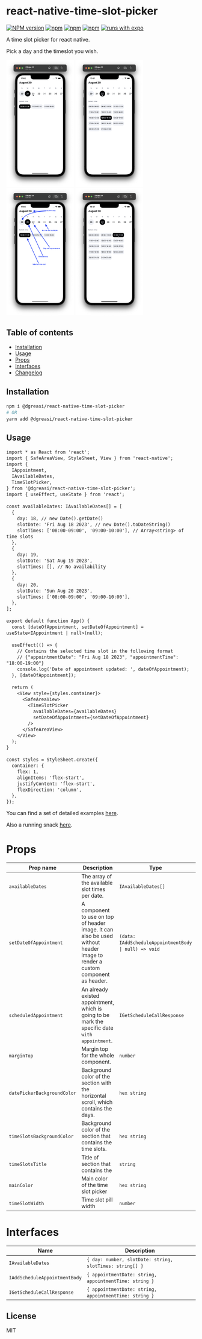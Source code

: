 # react-native-time-slot-picker

[![NPM version][npm-image]][npm-url] [![npm][npm-downloads]][npm-url] [![npm][license-url]][npm-url] [![npm][types-url]][npm-url] [![runs with expo][expo-image]][expo-url]

A time slot picker for react native.

Pick a day and the timeslot you wish.

[<img src="example/screenshots/1.png" width="180"/>](example/screenshots/1.png)
[<img src="example/screenshots/2.png" width="180"/>](example/screenshots/2.png)
[<img src="example/screenshots/3.png" width="180"/>](example/screenshots/3.png)
[<img src="example/screenshots/4.png" width="180"/>](example/screenshots/4.png)

## Table of contents

- [Installation](#installation)
- [Usage](#usage)
- [Props](#props)
- [Interfaces](#interfaces)
- [Changelog](CHANGELOG.md)

## Installation

```sh
npm i @dgreasi/react-native-time-slot-picker
# OR
yarn add @dgreasi/react-native-time-slot-picker
```

## Usage

```tsx
import * as React from 'react';
import { SafeAreaView, StyleSheet, View } from 'react-native';
import {
  IAppointment,
  IAvailableDates,
  TimeSlotPicker,
} from '@dgreasi/react-native-time-slot-picker';
import { useEffect, useState } from 'react';

const availableDates: IAvailableDates[] = [
  {
    day: 18, // new Date().getDate()
    slotDate: 'Fri Aug 18 2023', // new Date().toDateString()
    slotTimes: ['08:00-09:00', '09:00-10:00'], // Array<string> of time slots
  },
  {
    day: 19,
    slotDate: 'Sat Aug 19 2023',
    slotTimes: [], // No availability
  },
  {
    day: 20,
    slotDate: 'Sun Aug 20 2023',
    slotTimes: ['08:00-09:00', '09:00-10:00'],
  },
];

export default function App() {
  const [dateOfAppointment, setDateOfAppointment] = useState<IAppointment | null>(null);

  useEffect(() => {
    // Contains the selected time slot in the following format
    // {"appointmentDate": "Fri Aug 18 2023", "appointmentTime": "18:00-19:00"}
    console.log('Date of appointment updated: ', dateOfAppointment);
  }, [dateOfAppointment]);

  return (
    <View style={styles.container}>
      <SafeAreaView>
        <TimeSlotPicker
          availableDates={availableDates}
          setDateOfAppointment={setDateOfAppointment}
        />
      </SafeAreaView>
    </View>
  );
}

const styles = StyleSheet.create({
  container: {
    flex: 1,
    alignItems: 'flex-start',
    justifyContent: 'flex-start',
    flexDirection: 'column',
  },
});
```

You can find a set of detailed examples [here](https://github.com/dgreasi/react-native-time-slot-picker/tree/main/example).

Also a running snack [here](https://snack.expo.dev).

# Props

| Prop name                   | Description                                                                                                                 | Type                                                  | Default         |
| --------------------------- | --------------------------------------------------------------------------------------------------------------------------- | ----------------------------------------------------- | --------------- |
| `availableDates`            | The array of the available slot times per date.                                                                             | `IAvailableDates[]`                                   | **REQUIRED**    |
| `setDateOfAppointment`      | A component to use on top of header image. It can also be used without header image to render a custom component as header. | `(data: IAddScheduleAppointmentBody \| null) => void` | **REQUIRED**    |
| `scheduledAppointment`      | An already existed appointment, which is going to be mark the specific date `with appointment`.                             | `IGetScheduleCallResponse`                            | `undefined`     |
| `marginTop`                 | Margin top for the whole component.                                                                                         | `number`                                              | `0`             |
| `datePickerBackgroundColor` | Background color of the section with the horizontal scroll, which contains the days.                                        | `hex string`                                          | `'#FFFFFF'`     |
| `timeSlotsBackgroundColor`  | Background color of the section that contains the time slots.                                                               | `hex string`                                          | `'#FFFFFF'`     |
| `timeSlotsTitle`            | Title of section that contains the                                                                                          | `string`                                              | `'Select time'` |
| `mainColor`                 | Main color of the time slot picker                                                                                          | `hex string`                                          | `'#04060A'`     |
| `timeSlotWidth`             | Time slot pill width                                                                                                        | `number`                                              | `96`            |

# Interfaces

| Name                          | Description                                             |
| ----------------------------- |---------------------------------------------------------|
| `IAvailableDates`             | `{ day: number, slotDate: string, slotTimes: string[] }` |
| `IAddScheduleAppointmentBody` | `{ appointmentDate: string, appointmentTime: string }`  |
| `IGetScheduleCallResponse`    | `{ appointmentDate: string, appointmentTime: string }`  |

## License

MIT

[npm-url]: https://www.npmjs.com/package/@dgreasi/react-native-time-slot-picker
[npm-image]: https://img.shields.io/npm/v/@dgreasi/react-native-time-slot-picker?style=flat-square
[license-url]: https://img.shields.io/npm/l/@dgreasi/react-native-time-slot-picker?style=flat-square
[types-url]: https://img.shields.io/badge/types-included-blue?style=flat-square
[expo-image]: https://img.shields.io/badge/Runs%20with%20Expo-4630EB.svg?style=flat-square&logo=EXPO&labelColor=f3f3f3&logoColor=000
[expo-url]: https://expo.io
[npm-downloads]: https://img.shields.io/npm/dm/@dgreasi/react-native-time-slot-picker?style=flat-square
